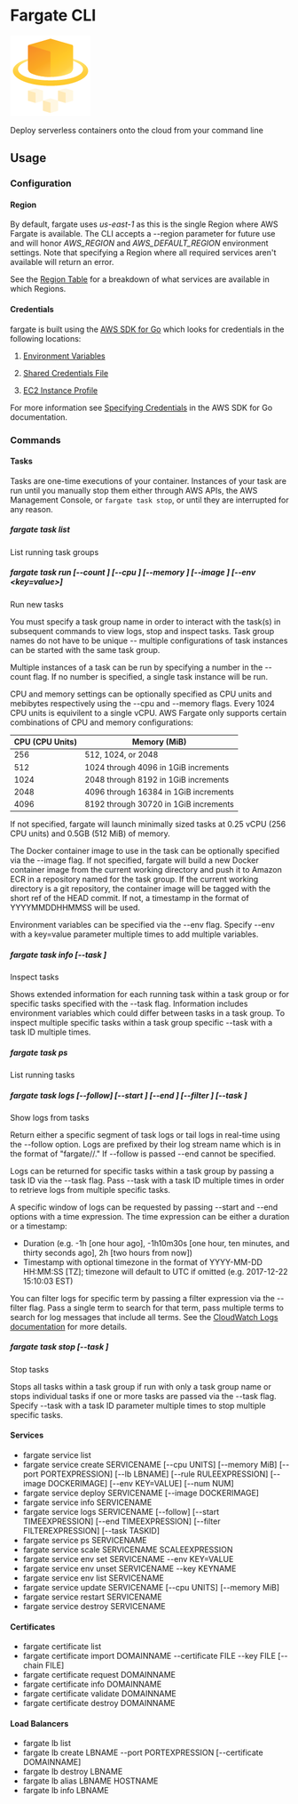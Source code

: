 # Fargate CLI

![](doc/media/fargate.png)

Deploy serverless containers onto the cloud from your command line

## Usage

### Configuration

#### Region

By default, fargate uses *us-east-1* as this is the single Region where AWS
Fargate is available. The CLI accepts a --region parameter for future use and
will honor *AWS_REGION* and *AWS_DEFAULT_REGION* environment settings. Note that
specifying a Region where all required services aren't available will return an
error.

See the [Region Table][region-table] for a breakdown of what services are
available in which Regions.

#### Credentials

fargate is built using the [AWS SDK for Go][go-sdk] which looks for credentials
in the following locations:

1. [Environment Variables][go-env-vars]

1. [Shared Credentials File][go-shared-credentials-file]

1. [EC2 Instance Profile][go-iam-roles-for-ec2-instances]

For more information see [Specifying Credentials][go-specifying-credentials] in
the AWS SDK for Go documentation.

### Commands

#### Tasks

Tasks are one-time executions of your container. Instances of your task are run
until you manually stop them either through AWS APIs, the AWS Management
Console, or `fargate task stop`, or until they are interrupted for any reason.

##### fargate task list

List running task groups

##### fargate task run <task-group-name> [--count <num>] [--cpu <cpu-units>] [--memory <MiB>] [--image <docker-image>] [--env <key=value>]

Run new tasks

You must specify a task group name in order to interact with the task(s) in
subsequent commands to view logs, stop and inspect tasks. Task group names do
not have to be unique -- multiple configurations of task instances can be
started with the same task group.

Multiple instances of a task can be run by specifying a number in the --count
flag. If no number is specified, a single task instance will be run.

CPU and memory settings can be optionally specified as CPU units and mebibytes
respectively using the --cpu and --memory flags. Every 1024 CPU units is
equivilent to a single vCPU. AWS Fargate only supports certain combinations of
CPU and memory configurations:

| CPU (CPU Units) | Memory (MiB)                          |
| --------------- | ------------------------------------- |
| 256             | 512, 1024, or 2048                    |
| 512             | 1024 through 4096 in 1GiB increments  |
| 1024            | 2048 through 8192 in 1GiB increments  |
| 2048            | 4096 through 16384 in 1GiB increments |
| 4096            | 8192 through 30720 in 1GiB increments |

If not specified, fargate will launch minimally sized tasks at 0.25 vCPU (256
CPU units) and 0.5GB (512 MiB) of memory.

The Docker container image to use in the task can be optionally specified via
the --image flag. If not specified, fargate will build a new Docker container
image from the current working directory and push it to Amazon ECR in a
repository named for the task group. If the current working directory is a git
repository, the container image will be tagged with the short ref of the HEAD
commit. If not, a timestamp in the format of YYYYMMDDHHMMSS will be used.

Environment variables can be specified via the --env flag. Specify --env with a
key=value parameter multiple times to add multiple variables.

##### fargate task info <task-group-name> [--task <task-id>]

Inspect tasks

Shows extended information for each running task within a task group or for
specific tasks specified with the --task flag. Information includes environment
variables which could differ between tasks in a task group. To inspect multiple
specific tasks within a task group specific --task with a task ID multiple
times.

##### fargate task ps <task-group-name>

List running tasks

##### fargate task logs <task-group-name> [--follow] [--start <time-expression>] [--end <time-expression>] [--filter <filter-expression>] [--task <task-id>]

Show logs from tasks

Return either a specific segment of task logs or tail logs in real-time using
the --follow option. Logs are prefixed by their log stream name which is in the
format of "fargate/<task-group-name>/<task-id>." If --follow is passed --end
cannot be specified.

Logs can be returned for specific tasks within a task group by passing a task ID
via the --task flag. Pass --task with a task ID multiple times in order to
retrieve logs from multiple specific tasks.

A specific window of logs can be requested by passing --start and --end options
with a time expression. The time expression can be either a duration or a
timestamp:

  - Duration (e.g. -1h [one hour ago], -1h10m30s [one hour, ten minutes, and
    thirty seconds ago], 2h [two hours from now])
  - Timestamp with optional timezone in the format of YYYY-MM-DD HH:MM:SS [TZ];
    timezone will default to UTC if omitted (e.g. 2017-12-22 15:10:03 EST)

You can filter logs for specific term by passing a filter expression via the
--filter flag. Pass a single term to search for that term, pass multiple terms
to search for log messages that include all terms. See the [CloudWatch Logs
documentation][cwl-filter-expression] for more details.

##### fargate task stop <task-group-name> [--task <task-id>]

Stop tasks

Stops all tasks within a task group if run with only a task group name or stops
individual tasks if one or more tasks are passed via the --task flag. Specify
--task with a task ID parameter multiple times to stop multiple specific tasks.

#### Services

- fargate service list
- fargate service create SERVICENAME [--cpu UNITS] [--memory MiB] [--port PORTEXPRESSION] [--lb LBNAME] [--rule RULEEXPRESSION] [--image DOCKERIMAGE] [--env KEY=VALUE] [--num NUM]
- fargate service deploy SERVICENAME [--image DOCKERIMAGE]
- fargate service info SERVICENAME
- fargate service logs SERVICENAME [--follow] [--start TIMEEXPRESSION] [--end TIMEEXPRESSION] [--filter FILTEREXPRESSION] [--task TASKID]
- fargate service ps SERVICENAME
- fargate service scale SERVICENAME SCALEEXPRESSION
- fargate service env set SERVICENAME --env KEY=VALUE
- fargate service env unset SERVICENAME --key KEYNAME
- fargate service env list SERVICENAME
- fargate service update SERVICENAME [--cpu UNITS] [--memory MiB]
- fargate service restart SERVICENAME
- fargate service destroy SERVICENAME

#### Certificates

- fargate certificate list
- fargate certificate import DOMAINNAME --certificate FILE --key FILE [--chain FILE]
- fargate certificate request DOMAINNAME
- fargate certificate info DOMAINNAME
- fargate certificate validate DOMAINNAME
- fargate certificate destroy DOMAINNAME

#### Load Balancers

- fargate lb list
- fargate lb create LBNAME --port PORTEXPRESSION [--certificate DOMAINNAME]
- fargate lb destroy LBNAME
- fargate lb alias LBNAME HOSTNAME
- fargate lb info LBNAME

[region-table]: https://aws.amazon.com/about-aws/global-infrastructure/regional-product-services/
[go-sdk]: https://aws.amazon.com/documentation/sdk-for-go/
[go-env-vars]: http://docs.aws.amazon.com/sdk-for-go/v1/developer-guide/configuring-sdk.html#environment-variables
[go-shared-credentials-file]: http://docs.aws.amazon.com/sdk-for-go/v1/developer-guide/configuring-sdk.html#shared-credentials-file
[go-iam-roles-for-ec2-instances]: http://docs.aws.amazon.com/sdk-for-go/v1/developer-guide/configuring-sdk.html#iam-roles-for-ec2-instances
[go-specifying-credentials]: http://docs.aws.amazon.com/sdk-for-go/v1/developer-guide/configuring-sdk.html#specifying-credentials
[cwl-filter-expression]: http://docs.aws.amazon.com/AmazonCloudWatch/latest/logs/FilterAndPatternSyntax.html#matching-terms-events
